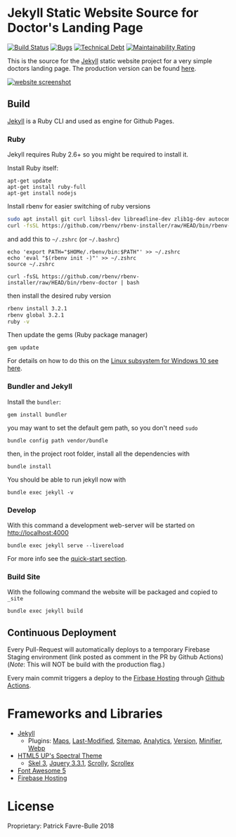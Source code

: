 # Jekyll Static Website Source for Doctor's Landing Page

[![Build Status](https://github.com/patrickfav/website-dr-sel/actions/workflows/build_deploy.yml/badge.svg)](https://github.com/patrickfav/website-dr-sel/actions)
[![Bugs](https://sonarcloud.io/api/project_badges/measure?project=patrickfav_website-dr-sel&metric=bugs)](https://sonarcloud.io/summary/new_code?id=patrickfav_website-dr-sel)
[![Technical Debt](https://sonarcloud.io/api/project_badges/measure?project=patrickfav_website-dr-sel&metric=sqale_index)](https://sonarcloud.io/summary/new_code?id=patrickfav_website-dr-sel)
[![Maintainability Rating](https://sonarcloud.io/api/project_badges/measure?project=patrickfav_website-dr-sel&metric=sqale_rating)](https://sonarcloud.io/summary/new_code?id=patrickfav_website-dr-sel)

This is the source for the [Jekyll](https://jekyllrb.com) static website project for a very simple doctors landing page.
The production version can be found [here](https://selwicka-wienerroither.com/).


[![website screenshot](https://repository-images.githubusercontent.com/135200872/2f76b1c1-d1e5-4cd8-8b69-0948bbdecbed)](https://selwicka-wienerroither.com/)


## Build

[Jekyll](https://jekyllrb.com) is a Ruby CLI and used as engine for Github Pages.

### Ruby

Jekyll requires Ruby 2.6+ so you might be required to install it.

Install Ruby itself:

    apt-get update
    apt-get install ruby-full
    apt-get install nodejs

Install rbenv for easier switching of ruby versions

```bash
sudo apt install git curl libssl-dev libreadline-dev zlib1g-dev autoconf bison build-essential libyaml-dev libreadline-dev libncurses5-dev libffi-dev libgdbm-dev
curl -fsSL https://github.com/rbenv/rbenv-installer/raw/HEAD/bin/rbenv-installer | bash
```

and add this to `~/.zshrc` (or `~/.bashrc`)

```
echo 'export PATH="$HOMe/.rbenv/bin:$PATH"' >> ~/.zshrc
echo 'eval "$(rbenv init -)"' >> ~/.zshrc
source ~/.zshrc

curl -fsSL https://github.com/rbenv/rbenv-installer/raw/HEAD/bin/rbenv-doctor | bash
```

then install the desired ruby version
```bash
rbenv install 3.2.1
rbenv global 3.2.1
ruby -v
```

Then update the gems (Ruby package manager)

    gem update

For details on how to do this on the [Linux subsystem for Windows 10 see here](https://jekyllrb.com/docs/windows/).

### Bundler and Jekyll

Install the `bundler`:

    gem install bundler

you may want to set the default gem path, so you don't need `sudo`

    bundle config path vendor/bundle
    
then, in the project root folder, install all the dependencies with

    bundle install

You should be able to run jekyll now with

    bundle exec jekyll -v

### Develop

With this command a development web-server will be started on [http://localhost:4000](http://localhost:4000)

    bundle exec jekyll serve --livereload

For more info see the [quick-start section](https://jekyllrb.com/docs/quickstart/).

### Build Site

With the following command the website will be packaged and copied to `_site`

    bundle exec jekyll build

## Continuous Deployment

Every Pull-Request will automatically deploys to a temporary Firebase Staging environment (link posted as comment in the PR by Github Actions)
(_Note_: This will NOT be build with the production flag.)

Every main commit triggers a deploy to the [Firbase Hosting](https://selwicka-wienerroither.com/) through [Github Actions](https://github.com/patrickfav/website-dr-sel/actions).

# Frameworks and Libraries

* [Jekyll](https://jekyllrb.com/)
  * Plugins: [Maps](https://github.com/ayastreb/jekyll-maps), [Last-Modified](https://github.com/gjtorikian/jekyll-last-modified-at),
  [Sitemap](https://github.com/jekyll/jekyll-sitemap), [Analytics](https://github.com/hendrikschneider/jekyll-analytics), 
  [Version](https://github.com/rob-murray/jekyll-version-plugin), [Minifier](https://github.com/digitalsparky/jekyll-minifier), 
  [Webp](https://github.com/sverrirs/jekyll-webp)
* [HTML5 UP's Spectral Theme](https://github.com/arkadianriver/spectral)
  * [Skel 3](https://github.com/ajlkn/skel), [Jquery 3.3.1](https://jquery.com/), [Scrolly](https://github.com/Victa/scrolly), [Scrollex](https://github.com/ajlkn/jquery.scrollex)
* [Font Awesome 5](https://fontawesome.com/)
* [Firebase Hosting](https://firebase.google.com/docs/hosting/)

# License

Proprietary: Patrick Favre-Bulle 2018

